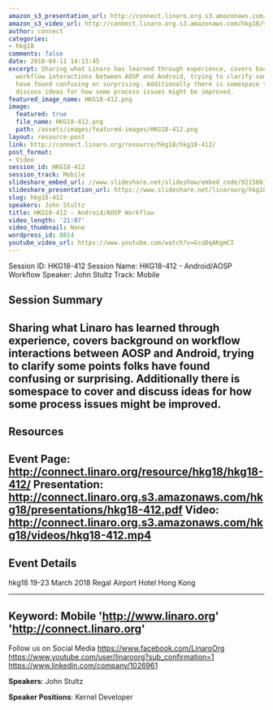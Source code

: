 ```yaml
---
amazon_s3_presentation_url: http://connect.linaro.org.s3.amazonaws.com/hkg18/presentations/hkg18-412.pdf
amazon_s3_video_url: http://connect.linaro.org.s3.amazonaws.com/hkg18/videos/hkg18-412.mp4
author: connect
categories:
- hkg18
comments: false
date: 2018-04-11 14:13:45
excerpt: Sharing what Linaro has learned through experience, covers background on
  workflow interactions between AOSP and Android, trying to clarify some points folks
  have found confusing or surprising. Additionally there is somespace to cover and
  discuss ideas for how some process issues might be improved.
featured_image_name: HKG18-412.png
image:
  featured: true
  file_name: HKG18-412.png
  path: /assets/images/featured-images/HKG18-412.png
layout: resource-post
link: http://connect.linaro.org/resource/hkg18/hkg18-412/
post_format:
- Video
session_id: HKG18-412
session_track: Mobile
slideshare_embed_url: //www.slideshare.net/slideshow/embed_code/92158614
slideshare_presentation_url: https://www.slideshare.net/linaroorg/hkg18412-androidaosp-workflow
slug: hkg18-412
speakers: John Stultz
title: HKG18-412 - Android/AOSP Workflow
video_length: '21:07'
video_thumbnail: None
wordpress_id: 8814
youtube_video_url: https://www.youtube.com/watch?v=GcoDqAKgmCI
---
```


Session ID: HKG18-412
Session Name: HKG18-412 - Android/AOSP Workflow
Speaker: John Stultz
Track: Mobile


## Session Summary
Sharing what Linaro has learned through experience, covers background on workflow interactions between AOSP and Android, trying to clarify some points folks have found confusing or surprising. Additionally there is somespace to cover and discuss ideas for how some process issues might be improved.
---------------------------------------------------
## Resources
Event Page: http://connect.linaro.org/resource/hkg18/hkg18-412/
Presentation: http://connect.linaro.org.s3.amazonaws.com/hkg18/presentations/hkg18-412.pdf
Video: http://connect.linaro.org.s3.amazonaws.com/hkg18/videos/hkg18-412.mp4
 ---------------------------------------------------
## Event Details
hkg18
19-23 March 2018 
Regal Airport Hotel Hong Kong

---------------------------------------------------
Keyword: Mobile
'http://www.linaro.org'
'http://connect.linaro.org'
---------------------------------------------------
Follow us on Social Media
https://www.facebook.com/LinaroOrg
https://www.youtube.com/user/linaroorg?sub_confirmation=1
https://www.linkedin.com/company/1026961

**Speakers**: John Stultz

**Speaker Positions**: Kernel Developer